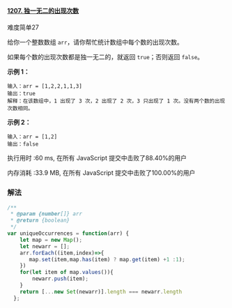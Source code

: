 
#### [1207. 独一无二的出现次数](https://leetcode-cn.com/problems/unique-number-of-occurrences/)

难度简单27

给你一个整数数组 `arr`，请你帮忙统计数组中每个数的出现次数。

如果每个数的出现次数都是独一无二的，就返回 `true`；否则返回 `false`。

 

**示例 1：**

```
输入：arr = [1,2,2,1,1,3]
输出：true
解释：在该数组中，1 出现了 3 次，2 出现了 2 次，3 只出现了 1 次。没有两个数的出现次数相同。
```

**示例 2：**

```
输入：arr = [1,2]
输出：false
```

 执行用时 :60 ms, 在所有 JavaScript 提交中击败了88.40%的用户

内存消耗 :33.9 MB, 在所有 JavaScript 提交中击败了100.00%的用户

### 解法

```js
/**
 * @param {number[]} arr
 * @return {boolean}
 */
var uniqueOccurrences = function(arr) {
    let map = new Map();
    let newarr = [];
    arr.forEach((item,index)=>{
       map.set(item,map.has(item) ? map.get(item) +1 :1);
    })
    for(let item of map.values()){
        newarr.push(item);
    }
    return [...new Set(newarr)].length === newarr.length
  };
```

